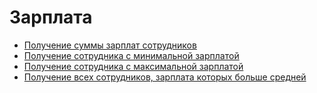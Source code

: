 # Зарплата


* [Получение суммы зарплат сотрудников](http://localhost:8080/employee/salary/sum)
* [Получение сотрудника с минимальной зарплатой](http://localhost:8080/employee/salary/min)
* [Получение сотрудника с максимальной зарплатой](http://localhost:8080/employee/salary/max)
* [Получение всех сотрудников, зарплата которых больше средней](http://localhost:8080/employee/high-salary) 


